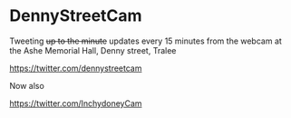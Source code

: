 DennyStreetCam
==============

Tweeting ~~up to the minute~~ updates every 15 minutes from the webcam at the Ashe Memorial Hall, Denny street, Tralee

https://twitter.com/dennystreetcam

Now also 

https://twitter.com/InchydoneyCam
